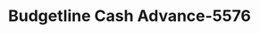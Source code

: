 ---
f_zip-code: 90631
f_state-code: CA
title: Budgetline Cash Advance-5576
f_phone: 562-690-1788
f_city-only: La Habra
f_address: 2050 West Whittier Boulevard La Habra
f_location-unique-id: '5576'
slug: budgetline-cash-advance-5576
updated-on: '2024-05-30T13:46:58.046Z'
created-on: '2024-05-30T13:36:59.803Z'
published-on: '2024-05-30T13:54:32.469Z'
f_city-state: cms/city/la-habra-ca.md
f_company: cms/company/budgetline-cash-advance.md
f_state: cms/state/california.md
layout: '[payday-loan].html'
tags: payday-loan
---